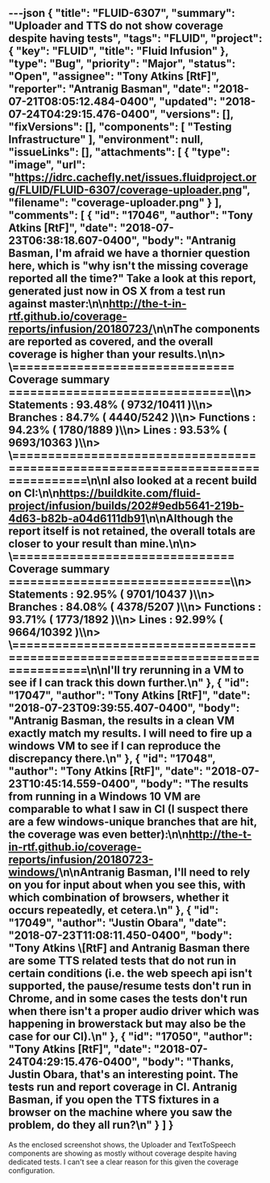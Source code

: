 ---json
{
  "title": "FLUID-6307",
  "summary": "Uploader and TTS do not show coverage despite having tests",
  "tags": "FLUID",
  "project": {
    "key": "FLUID",
    "title": "Fluid Infusion"
  },
  "type": "Bug",
  "priority": "Major",
  "status": "Open",
  "assignee": "Tony Atkins [RtF]",
  "reporter": "Antranig Basman",
  "date": "2018-07-21T08:05:12.484-0400",
  "updated": "2018-07-24T04:29:15.476-0400",
  "versions": [],
  "fixVersions": [],
  "components": [
    "Testing Infrastructure"
  ],
  "environment": null,
  "issueLinks": [],
  "attachments": [
    {
      "type": "image",
      "url": "https://idrc.cachefly.net/issues.fluidproject.org/FLUID/FLUID-6307/coverage-uploader.png",
      "filename": "coverage-uploader.png"
    }
  ],
  "comments": [
    {
      "id": "17046",
      "author": "Tony Atkins [RtF]",
      "date": "2018-07-23T06:38:18.607-0400",
      "body": "Antranig Basman, I'm afraid we have a thornier question here, which is \"why isn't the missing coverage reported all the time?\"  Take a look at this report, generated just now in OS X from a test run against master:\n\n<http://the-t-in-rtf.github.io/coverage-reports/infusion/20180723/>\n\nThe components are reported as covered, and the overall coverage is higher than your results.\n\n> \\=============================== Coverage summary ===============================\\\n> Statements   : 93.48% ( 9732/10411 )\\\n> Branches     : 84.7% ( 4440/5242 )\\\n> Functions    : 94.23% ( 1780/1889 )\\\n> Lines        : 93.53% ( 9693/10363 )\\\n> \\================================================================================\n\nI also looked at a recent build on CI:\n\n<https://buildkite.com/fluid-project/infusion/builds/202#9edb5641-219b-4d63-b82b-a04d6111db91>\n\nAlthough the report itself is not retained, the overall totals are closer to your result than mine.\n\n> \\=============================== Coverage summary ===============================\\\n> Statements   : 92.95% ( 9701/10437 )\\\n> Branches     : 84.08% ( 4378/5207 )\\\n> Functions    : 93.71% ( 1773/1892 )\\\n> Lines        : 92.99% ( 9664/10392 )\\\n> \\================================================================================\n\nI'll try rerunning in a VM to see if I can track this down further.\n"
    },
    {
      "id": "17047",
      "author": "Tony Atkins [RtF]",
      "date": "2018-07-23T09:39:55.407-0400",
      "body": "Antranig Basman, the results in a clean VM exactly match my results.  I will need to fire up a windows VM to see if I can reproduce the discrepancy there.\n"
    },
    {
      "id": "17048",
      "author": "Tony Atkins [RtF]",
      "date": "2018-07-23T10:45:14.559-0400",
      "body": "The results from running in a Windows 10 VM are comparable to what I saw in CI (I suspect there are a few windows-unique branches that are hit, the coverage was even better):\n\n<http://the-t-in-rtf.github.io/coverage-reports/infusion/20180723-windows/>\n\nAntranig Basman, I'll need to rely on you for input about when you see this, with which combination of browsers, whether it occurs repeatedly, et cetera.\n"
    },
    {
      "id": "17049",
      "author": "Justin Obara",
      "date": "2018-07-23T11:08:11.450-0400",
      "body": "Tony Atkins \\[RtF] and Antranig Basman there are some TTS related tests that do not run in certain conditions (i.e. the web speech api isn't supported, the pause/resume tests don't run in Chrome, and in some cases the tests don't run when there isn't a proper audio driver which was happening in browerstack but may also be the case for our CI).\n"
    },
    {
      "id": "17050",
      "author": "Tony Atkins [RtF]",
      "date": "2018-07-24T04:29:15.476-0400",
      "body": "Thanks, Justin Obara, that's an interesting point.  The tests run and report coverage in CI.  Antranig Basman, if you open the TTS fixtures in a browser on the machine where you saw the problem, do they all run?\n"
    }
  ]
}
---
As the enclosed screenshot shows, the Uploader and TextToSpeech components are showing as mostly without coverage despite having dedicated tests. I can't see a clear reason for this given the coverage configuration.

        